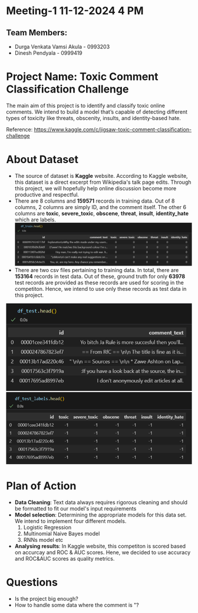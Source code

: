 # Meeting-1 11-12-2024 4 PM
## Team Members:
- Durga Venkata Vamsi Akula - 0993203
- Dinesh Pendyala - 0999419

# Project Name: Toxic Comment Classification Challenge
The main aim of this project is to identify and classify toxic online comments. We intend to build a model that’s capable of detecting different types of toxicity like threats, obscenity, insults, and identity-based hate.

Reference: https://www.kaggle.com/c/jigsaw-toxic-comment-classification-challenge

# About Dataset
- The source of dataset is **Kaggle** website. According to Kaggle website, this dataset is a direct excerpt from Wikipedia's talk page edits. Through this project, we will hopefully help online discussion become more productive and respectful.
- There are 8 columns and **159571** records in training data. Out of 8 columns, 2 columns are simply ID, and the comment itself. The other 6 columns are **toxic**, **severe_toxic**, **obscene**, **threat**, **insult**, **identity_hate** which are labels.
![train_head](media/train_head.png)
- There are two csv files pertaining to training data. In total, there are **153164** records in test data. Out of these, ground truth for only **63978** test records are provided as these records are used for scoring in the competiton. Hence, we intend to use only these records as test data in this project.

![test_head](media/test_head.png)
![test_labels_head](media/test_labels_head.png)

# Plan of Action
- **Data Cleaning**: Text data always requires rigorous cleaning and should be formatted to fit our model's input requirements
- **Model selection**: Determining the appropriate models for this data set. We intend to implement four different models.
    1. Logistic Regression
    2. Multinomial Naive Bayes model
    3. RNNs model etc
- **Analysing results**: In Kaggle website, this competiton is scored based on accurcay and ROC & AUC scores. Hene, we decided to use accuracy and ROC&AUC scores as quality metrics.

# Questions
- Is the project big enough?
- How to handle some data where the comment is "?



